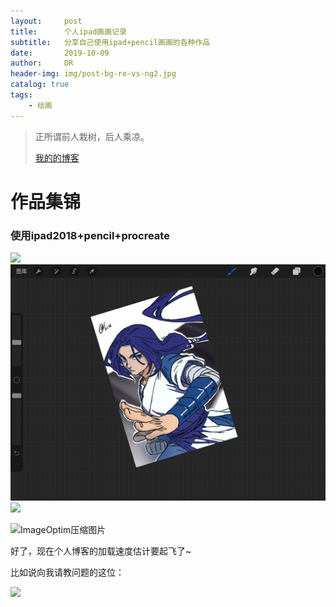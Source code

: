 ```yaml
---
layout:     post
title:      个人ipad画画记录
subtitle:   分享自己使用ipad+pencil画画的各种作品
date:       2019-10-09
author:     DR
header-img: img/post-bg-re-vs-ng2.jpg
catalog: true
tags:
    - 绘画
---
```


> 正所谓前人栽树，后人乘凉。
> 
> 
> [我的的博客](http://liuderui.top)


# 作品集锦

### 使用ipad2018+pencil+procreate

![]([url=https://ibb.co/9rZjhJK][img]https://i.ibb.co/S3fpc2Y/IMG-4005.png[/img][/url])
![](https://github.com/DeruiLiu/DeruiLiu.github.io/blob/master/img/IMG_4039.PNG)
![](https://i.ibb.co/jR4hYWs/IMG-4142.png)


![ImageOptim压缩图片](http://upload-images.jianshu.io/upload_images/2178672-0f8e643fa1da8674.png?imageMogr2/auto-orient/strip%7CimageView2/2/w/1240)

好了，现在个人博客的加载速度估计要起飞了~


比如说向我请教问题的这位：

![](http://upload-images.jianshu.io/upload_images/2178672-ed45ebafec7f5d34.png?imageMogr2/auto-orient/strip%7CimageView2/2/w/1240)
